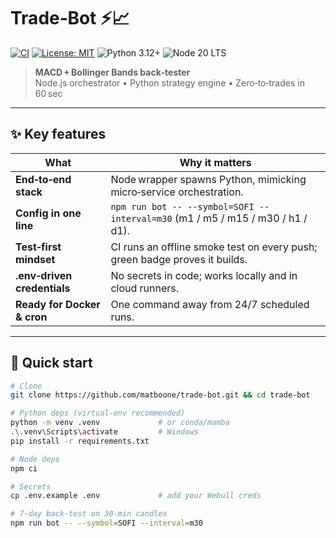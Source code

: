 # Trade‑Bot ⚡️📈  
[![CI](https://github.com/matboone/trade-bot/actions/workflows/ci.yml/badge.svg)](https://github.com/matboone/trade-bot/actions/workflows/ci.yml)
[![License: MIT](https://img.shields.io/badge/license-MIT-blue.svg)](/LICENSE)
![Python 3.12+](https://img.shields.io/badge/Python-3.12%2B-yellow)
![Node 20 LTS](https://img.shields.io/badge/Node-20.x-brightgreen)

> **MACD + Bollinger Bands back‑tester**  
> Node.js orchestrator • Python strategy engine • Zero‑to‑trades in 60 sec

---

## ✨ Key features
| What | Why it matters |
|------|----------------|
| **End‑to‑end stack** | Node wrapper spawns Python, mimicking micro‑service orchestration. |
| **Config in one line** | `npm run bot -- --symbol=SOFI --interval=m30` (m1 / m5 / m15 / m30 / h1 / d1). |
| **Test‑first mindset** | CI runs an offline smoke test on every push; green badge proves it builds. |
| **.env‑driven credentials** | No secrets in code; works locally and in cloud runners. |
| **Ready for Docker & cron** | One command away from 24/7 scheduled runs. |

---

## 🚀 Quick start

```bash
# Clone
git clone https://github.com/matboone/trade-bot.git && cd trade-bot

# Python deps (virtual‑env recommended)
python -m venv .venv             # or conda/mamba
.\.venv\Scripts\activate         # Windows
pip install -r requirements.txt

# Node deps
npm ci

# Secrets
cp .env.example .env             # add your Webull creds

# 7‑day back‑test on 30‑min candles
npm run bot -- --symbol=SOFI --interval=m30
